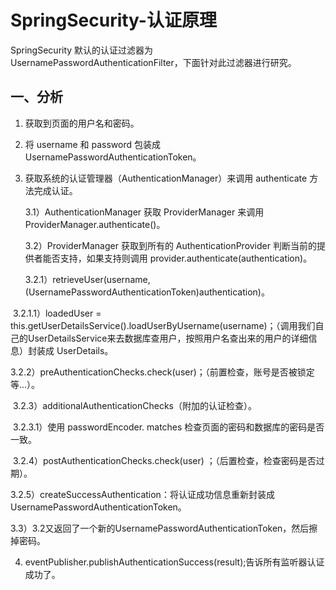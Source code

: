 # SpringSecurity-认证原理

SpringSecurity 默认的认证过滤器为 UsernamePasswordAuthenticationFilter，下面针对此过滤器进行研究。

## 一、分析

1. 获取到页面的用户名和密码。

2. 将 username 和 password 包装成 UsernamePasswordAuthenticationToken。

3. 获取系统的认证管理器（AuthenticationManager）来调用 authenticate 方法完成认证。

   3.1）AuthenticationManager 获取 ProviderManager 来调用 ProviderManager.authenticate()。

   3.2）ProviderManager 获取到所有的 AuthenticationProvider 判断当前的提供者能否支持，如果支持则调用 provider.authenticate(authentication)。

   ​	3.2.1）retrieveUser(username,(UsernamePasswordAuthenticationToken)authentication)。

​				3.2.1.1）loadedUser = this.getUserDetailsService().loadUserByUsername(username)；（调用我们自己的UserDetailsService来去数据库查用户，按照用户名查出来的用户的详细信息）封装成 UserDetails。

​			3.2.2）preAuthenticationChecks.check(user)；（前置检查，账号是否被锁定等…）。

​			3.2.3）additionalAuthenticationChecks（附加的认证检查）。

​				3.2.3.1）使用 passwordEncoder. matches 检查页面的密码和数据库的密码是否一致。

​			3.2.4）postAuthenticationChecks.check(user) ；（后置检查，检查密码是否过期）。

​			3.2.5）createSuccessAuthentication：将认证成功信息重新封装成UsernamePasswordAuthenticationToken。

​		3.3）3.2又返回了一个新的UsernamePasswordAuthenticationToken，然后擦掉密码。

4. eventPublisher.publishAuthenticationSuccess(result);告诉所有监听器认证成功了。

